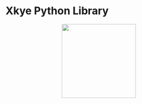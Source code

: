 # Xkye Python Library

<p align="center">
<a href="xky logo"><img src="images/logo.png" align="center" height="200" width="200" ></a>
</p>


